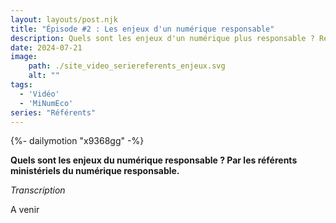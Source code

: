 ```yaml
---
layout: layouts/post.njk
title: "Épisode #2 : Les enjeux d'un numérique responsable"
description: Quels sont les enjeux d'un numérique plus responsable ? Réponse des référents ministériels numérique responsable
date: 2024-07-21
image:
    path: ./site_video_seriereferents_enjeux.svg
    alt: ""
tags:
  - 'Vidéo'
  - 'MiNumEco'
series: "Référents"
---
```


<!-- intégraton vidéo dailymotion de la chaine de la DINUM -->
{%- dailymotion "x9368gg" -%}

<!-- légende de la vidéo-->

**Quels sont les enjeux du numérique responsable ? Par les référents ministériels du numérique responsable.**

<!-- description-->

<!-- transcription-->

*Transcription*

A venir
